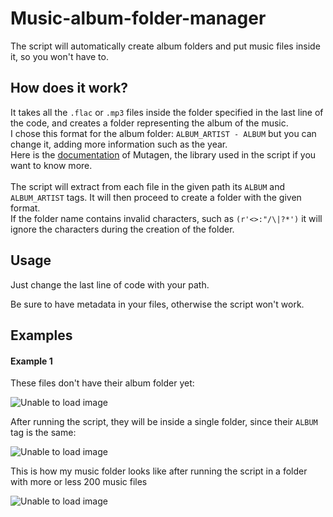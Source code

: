 <!DOCTYPE html>
<html>
<head>
  <meta name="viewport" content="width=device-width, initial-scale=1.0">
</head>

<body>
  <h1>Music-album-folder-manager</h1>
  <p>
    The script will automatically create album folders and put music files inside it, so you won't have to.
  </p>

  <h2>How does it work?</h2>
  <p>
    It takes all the <code>.flac</code> or <code>.mp3</code> files inside the folder specified in the last line of the code, and creates a folder representing the album of the music.
    <br>
    I chose this format for the album folder: <code>ALBUM_ARTIST - ALBUM</code> but you can change it, adding more information such as the year.
    <br>
    Here is the <a href="https://mutagen.readthedocs.io/en/latest/">documentation</a> of Mutagen, the library used in the script if you want to know more.
    <br><br>
    The script will extract from each file in the given path its <code>ALBUM</code> and <code>ALBUM_ARTIST</code> tags. It will then proceed to create a folder with the given format.
    <br>
    If the folder name contains invalid characters, such as <code>(r'<>:"/\|?*')</code> it will ignore the characters during the creation of the folder.
  </p>

  <h2>Usage</h2>
  <p>Just change the last line of code with your path.</p>
  Be sure to have metadata in your files, otherwise the script won't work.

  <h2>Examples</h2>
  <h4>Example 1</h4>
  <p>These files don't have their album folder yet:</p>
  <img src="https://github.com/user-attachments/assets/d07bc6c2-aaf7-4d4f-92b0-0c4c6bca3297" alt="Unable to load image">
  <p>After running the script, they will be inside a single folder, since their <code>ALBUM</code> tag is the same:</p>
  <img src="https://github.com/user-attachments/assets/0fe39bd6-657a-4998-b526-fcc502e69729" alt="Unable to load image">
  <p>This is how my music folder looks like after running the script in a folder with more or less 200 music files</p>
  <img src="https://github.com/user-attachments/assets/0ca6f8e0-5067-46f5-8a6c-beed323ebbde" alt="Unable to load image">
</body>
</html>
